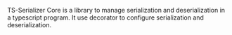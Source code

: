 TS-Serializer Core is a library to manage serialization and deserialization in a typescript program. It use decorator to configure serialization and deserialization.